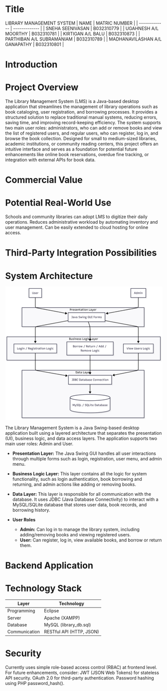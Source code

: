 # Title
LIBRARY MANAGEMENT SYSTEM
| NAME  | MATRIC NUMBER |
| ------------- | ------------- |
| SNEHA SEENIVASAN  | B032310779  |
| UGAHNESH A/L MOORTHY  | B032310781  |
| KIRTIGAN A/L BALU  | B032310873  |
| PARTHIBAN A/L SUBRAMANIAM  | B032310789  |
| MADHANAVILASHAN A/L GANAPATHY  | B032310801  |

# Introduction
# Project Overview
The Library Management System (LMS) is a Java-based desktop application that streamlines the management of library operations such as book cataloging, user registration, and borrowing processes. It provides a structured solution to replace traditional manual systems, reducing errors, saving time, and improving record-keeping efficiency. The system supports two main user roles: administrators, who can add or remove books and view the list of registered users, and regular users, who can register, log in, and browse the book collection. Designed for small to medium-sized libraries, academic institutions, or community reading centers, this project offers an intuitive interface and serves as a foundation for potential future enhancements like online book reservations, overdue fine tracking, or integration with external APIs for book data.

# Commercial Value
# Potential Real-World Use
Schools and community libraries can adopt LMS to digitize their daily operations.
Reduces administrative workload by automating inventory and user management.
Can be easily extended to cloud hosting for online access.

# Third-Party Integration Possibilities

# System Architecture
![System Architecture](system-architecture.png)

The Library Management System is a Java Swing-based desktop application built using a layered architecture that separates the presentation (UI), business logic, and data access layers. The application supports two main user roles: Admin and User.

- **Presentation Layer:**
  The Java Swing GUI handles all user interactions through multiple forms such as login, registration, user menu, and admin menu.

- **Business Logic Layer:** This layer contains all the logic for system functionality, such as login authentication, book borrowing and returning, and admin actions like adding or removing books.

- **Data Layer:**
  This layer is responsible for all communication with the database. It uses JDBC (Java Database Connectivity) to interact with a MySQL/SQLite database that stores user data, book records, and borrowing history.

- **User Roles**
  - **Admin:** Can log in to manage the library system, including adding/removing books and viewing registered users.
  - **User:** Can register, log in, view available books, and borrow or return them.

# Backend Application
# Technology Stack
| Layer  | Technology |
| ------------- | ------------- |
| Programming  | Eclipse  |
| Server  | Apache (XAMPP)  |
| Database| MySQL (library_db.sql)  |
| Communication  | RESTful API (HTTP, JSON)  |

# Security
Currently uses simple role-based access control (RBAC) at frontend level.
For future enhancements, consider:
JWT (JSON Web Tokens) for stateless API security.
OAuth 2.0 for third-party authentication.
Password hashing using PHP password_hash().
